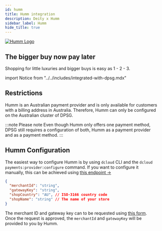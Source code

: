 ```yaml
---
id: humm
title: Humm integration
description: Deity x Humm
sidebar_label: Humm
hide_title: true
---
```

<a href="https://www.shophumm.com/" rel="noreferrer noopener" target="_blank" aria-label="visit the Humm site" className="invert">
  <img src="/docs/img/docs/platform/humm-logo.svg" alt="Humm Logo" className="height80 pb20"/>
</a>

## The bigger buy now pay later
Shopping for little luxuries and bigger buys is easy as 1 - 2 - 3.

import Notice from "../../includes/integrated-with-dpsg.mdx"

<Notice />

## Restrictions

Humm is an Australian payment provider and is only available for customers with a billing address in Australia. Therefore, Humm can only be configured on the Australian cluster of DPSG.

:::note Please note
Even though Humm only offers one payment method, DPSG still requires a configuration of both, Humm as a payment provider and as a payment method.
:::

## Humm Configuration

The easiest way to configure Humm is by using `dcloud` CLI and the `dcloud payments:provider:configure` command. If you want to configure it manually, this can be achieved using [this endpoint →](https://dpsg.deity.cloud/#/Management/EnvironmentPaymentProviderController_humm_create)

```json
{
  "merchantId": "string",
  "gatewayKey": "string",
  "shopCountry": "AU", // ISO-3166 country code
  "shopName": "string" // The name of your store
}
```


The merchant ID and gateway key can to be requested using [this form](https://docs.shophumm.com.au/request_api.html). Once the request is approved, the `merchantId` and `gatewayKey` will be provided to you by Humm.